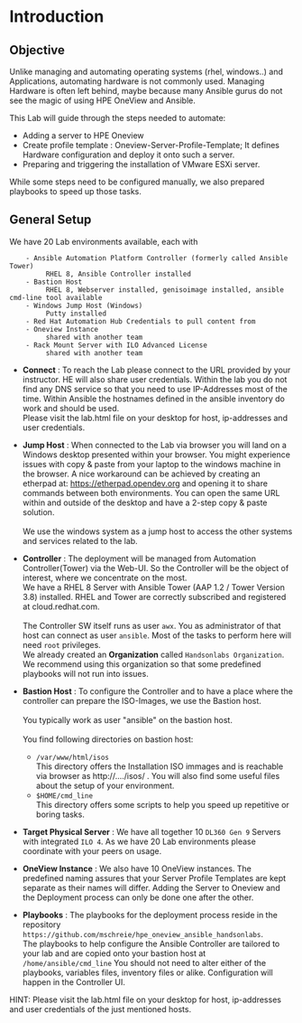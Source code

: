 # Introduction

## Objective

Unlike managing and automating operating systems (rhel, windows..) and Applications, automating hardware is not commonly used. Managing Hardware is often left behind, maybe because many Ansible gurus do not see the magic of using HPE OneView and Ansible.<br>

This Lab will guide through the steps needed to automate:
* Adding a server to HPE Oneview
* Create profile template : Oneview-Server-Profile-Template; It defines Hardware configuration and deploy it onto such a server.
* Preparing and triggering the installation of VMware ESXi server.

While some steps need to be configured manually, we also prepared playbooks to speed up those tasks.

## General Setup

We have 20 Lab environments available, each with

```Lab Systems:
    - Ansible Automation Platform Controller (formerly called Ansible Tower)
         RHEL 8, Ansible Controller installed
    - Bastion Host
         RHEL 8, Webserver installed, genisoimage installed, ansible cmd-line tool available
    - Windows Jump Host (Windows)
         Putty installed
    - Red Hat Automation Hub Credentials to pull content from 
    - Oneview Instance
         shared with another team
    - Rack Mount Server with ILO Advanced License
         shared with another team
```

- **Connect** : To reach the Lab please connect to the URL provided by your instructor. HE will also share user credentials.
Within the lab you do not find any DNS service so that you need to use IP-Addresses most of the time. Within Ansible the hostnames defined in the ansible inventory do work and should be used.<br>
Please visit the lab.html file on your desktop for host, ip-addresses and user credentials.

- **Jump Host** : When connected to the Lab via browser you will land on a Windows desktop presented within your browser. You might experience issues with copy & paste from your laptop to the windows machine in the browser. A nice workaround can be achieved by creating an etherpad at: https://etherpad.opendev.org and opening it to share commands between both environments.
You can open the same URL within and outside of the desktop and have a 2-step copy & paste solution.<br><br>
We use the windows system as a jump host to access the other systems and services related to the lab.

- **Controller** : The deployment will be managed from Automation Controller(Tower) via the Web-UI. So the Controller will be the object of interest, where we concentrate on the most.<br>
We have a RHEL 8 Server with Ansible Tower (AAP 1.2 / Tower Version 3.8) installed. RHEL and Tower are correctly subscribed and registered at cloud.redhat.com.<br><br>
The Controller SW itself runs as user `awx`. You as administrator of that host can connect as user `ansible`. Most of the tasks to perform here will need `root` privileges.<br>
We already created an **Organization** called `Handsonlabs Organization`. We recommend using this organization so that some predefined playbooks will not run into issues.

- **Bastion Host** : To configure the Controller and to have a place where the controller can prepare the ISO-Images, we use the Bastion host.<br><br> 
You typically work as user "ansible" on the bastion host.<br><br> 
You find following directories on bastion host:
   - `/var/www/html/isos`<br>This directory offers the Installation ISO immages and is reachable via browser as http://..../isos/ . You will also find some useful files about the setup of your environment.
   - `$HOME/cmd_line`<br>This directory offers some scripts to help you speed up repetitive or boring tasks.

- **Target Physical Server** : We have all together 10 `DL360 Gen 9` Servers with integrated `ILO 4`. As we have 20 Lab environments please coordinate with your peers on usage.

- **OneView Instance** : We also have 10 OneView instances. The predefined naming assures that your Server Profile Templates are kept separate as their names will differ. Adding the Server to Oneview and the Deployment process can only be done one after the other.

- **Playbooks** : The playbooks for the deployment process reside in the repository `https://github.com/mschreie/hpe_oneview_ansible_handsonlabs`.<br>
The playbooks to help configure the Ansible Controller are tailored to your lab and are copied onto your bastion host at `/home/ansible/cmd_line` You should not need to alter either of the playbooks, variables files, inventory files or alike. Configuration will happen in the Controller UI.

HINT:
Please visit the lab.html file on your desktop for host, ip-addresses and user credentials of the just mentioned hosts.
